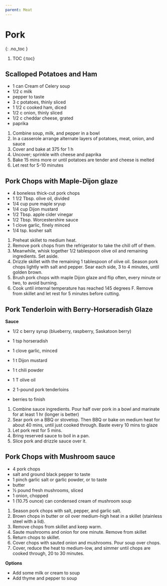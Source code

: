 ```yaml
---
parent: Meat
---
```


# Pork
{: .no_toc }

1. TOC
{:toc}

## Scalloped Potatoes and Ham

* 1 can Cream of Celery soup
* 1/2 c milk
* pepper to taste
* 3 c potatoes, thinly sliced
* 1 1/2 c cooked ham, diced
* 1/2 c onion, thinly sliced
* 1/2 c cheddar cheese, grated
* paprika

1. Combine soup, milk, and pepper in a bowl
2. In a casserole arrange alternate layers of potatoes, meat, onion, and sauce
3. Cover and bake at 375 for 1 h
4. Uncover; sprinkle with cheese and paprika
5. Bake 15 mins more or until potatoes are tender and cheese is melted
6. Let rest for 5-10 minutes


## Pork Chops with Maple-Dijon glaze

* 4 boneless thick-cut pork chops
* 1 1/2 Tbsp. olive oil, divided
* 1/4 cup pure maple sryup
* 1/4 cup Dijon mustard
* 1/2 Tbsp. apple cider vinegar
* 1/2 Tbsp. Worcestershire sauce
* 1 clove garlic, finely minced
* 1/4 tsp. kosher salt

1. Preheat skillet to medium heat. 
2. Remove pork chops from the refrigerator to take the chill off of them. 
3. Meanwhile, whisk together 1/2 tablespoon olive oil and remaining ingredients. Set aside.
4. Drizzle skillet with the remaining 1 tablespoon of olive oil. Season pork chops lightly with salt and pepper. Sear each side, 3 to 4 minutes, until golden brown. 
5. Brush pork chops with maple Dijon glaze and flip often, every minute or two, to avoid burning. 
6. Cook until internal temperature has reached 145 degrees F. Remove from skillet and let rest for 5 minutes before cutting.

## Pork Tenderloin with Berry-Horseradish Glaze

**Sauce**

* 1/2 c berry syrup (blueberry, raspberry, Saskatoon berry)
* 1 tsp horseradish
* 1 clove garlic, minced
* 1 t Dijon mustard
* 1 t chili powder
* 1 T olive oil

* 2 1-pound pork tenderloins
* berries to finish

1. Combine sauce ingredients. Pour half over pork in a bowl and marinate for at least 1 hr (longer is better)
2. Sear pork on a BBQ or stovetop.  Then BBQ or bake on medium heat for about 40 mins, until just cooked through.  Baste every 10 mins to glaze
4. Let pork rest for 5 mins.
1. Bring reserved sauce to boil in a pan.
1. Slice pork and drizzle sauce over it.

## Pork Chops with Mushroom sauce

* 4 pork chops
* salt and ground black pepper to taste
* 1 pinch garlic salt or garlic powder, or to taste
* butter
* ½ pound fresh mushrooms, sliced
* 1 onion, chopped
* 1 (10.75 ounce) can condensed cream of mushroom soup

1. Season pork chops with salt, pepper, and garlic salt.
2. Brown chops in butter or oil over medium-high heat in a skillet (stainless steel with a lid).
3. Remove chops from skillet and keep warm.
4. Saute mushrooms and onion for one minute.  Remove from skillet
5. Return chops to skillet.
6. Cover chops with sauted onion and mushrooms.  Pour soup over chops.
7. Cover, reduce the heat to medium-low, and simmer until chops are cooked through, 20 to 30 minutes.

**Options**
* Add some milk or cream to soup
* Add thyme and pepper to soup
